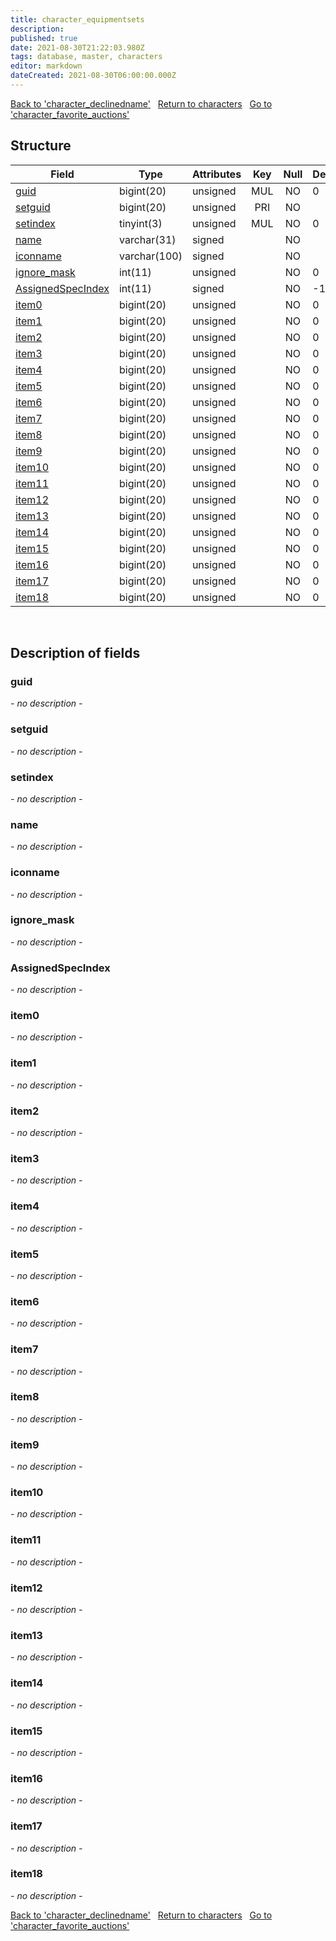 ```yaml
---
title: character_equipmentsets
description: 
published: true
date: 2021-08-30T21:22:03.980Z
tags: database, master, characters
editor: markdown
dateCreated: 2021-08-30T06:00:00.000Z
---
```


<a href="https://trinitycore.info/de/database/master/characters/character_declinedname" class="mt-5 v-btn v-btn--depressed v-btn--flat v-btn--outlined theme--light v-size--default darkblue--text text--lighten-3"><span class="v-btn__content"><i aria-hidden="true" class="v-icon notranslate v-icon--left mdi mdi-arrow-left theme--light"></i><span>Back to 'character_declinedname'</span></span></a>&nbsp;&nbsp;&nbsp;<a href="https://trinitycore.info/de/database/master/characters/home" class="mt-5 v-btn v-btn--depressed v-btn--flat v-btn--outlined theme--light v-size--default darkblue--text text--lighten-3"><span class="v-btn__content"><i aria-hidden="true" class="v-icon notranslate v-icon--left mdi mdi-home-outline theme--light"></i><span>Return to characters</span></span></a>&nbsp;&nbsp;&nbsp;<a href="https://trinitycore.info/de/database/master/characters/character_favorite_auctions" class="mt-5 v-btn v-btn--depressed v-btn--flat v-btn--outlined theme--light v-size--default darkblue--text text--lighten-3"><span class="v-btn__content"><span>Go to 'character_favorite_auctions'</span><i aria-hidden="true" class="v-icon notranslate v-icon--right mdi mdi-arrow-right theme--light"></i></span></a>

## Structure

| Field | Type | Attributes | Key | Null | Default | Extra | Comment |
| --- | --- | --- | :---: | :---: | --- | --- | --- |
| [guid](#guid) | bigint(20) | unsigned | MUL | NO | 0 |  |  |
| [setguid](#setguid) | bigint(20) | unsigned | PRI | NO |  | auto_increment |  |
| [setindex](#setindex) | tinyint(3) | unsigned | MUL | NO | 0 |  |  |
| [name](#name) | varchar(31) | signed |  | NO |  |  |  |
| [iconname](#iconname) | varchar(100) | signed |  | NO |  |  |  |
| [ignore_mask](#ignore_mask) | int(11) | unsigned |  | NO | 0 |  |  |
| [AssignedSpecIndex](#assignedspecindex) | int(11) | signed |  | NO | -1 |  |  |
| [item0](#item0) | bigint(20) | unsigned |  | NO | 0 |  |  |
| [item1](#item1) | bigint(20) | unsigned |  | NO | 0 |  |  |
| [item2](#item2) | bigint(20) | unsigned |  | NO | 0 |  |  |
| [item3](#item3) | bigint(20) | unsigned |  | NO | 0 |  |  |
| [item4](#item4) | bigint(20) | unsigned |  | NO | 0 |  |  |
| [item5](#item5) | bigint(20) | unsigned |  | NO | 0 |  |  |
| [item6](#item6) | bigint(20) | unsigned |  | NO | 0 |  |  |
| [item7](#item7) | bigint(20) | unsigned |  | NO | 0 |  |  |
| [item8](#item8) | bigint(20) | unsigned |  | NO | 0 |  |  |
| [item9](#item9) | bigint(20) | unsigned |  | NO | 0 |  |  |
| [item10](#item10) | bigint(20) | unsigned |  | NO | 0 |  |  |
| [item11](#item11) | bigint(20) | unsigned |  | NO | 0 |  |  |
| [item12](#item12) | bigint(20) | unsigned |  | NO | 0 |  |  |
| [item13](#item13) | bigint(20) | unsigned |  | NO | 0 |  |  |
| [item14](#item14) | bigint(20) | unsigned |  | NO | 0 |  |  |
| [item15](#item15) | bigint(20) | unsigned |  | NO | 0 |  |  |
| [item16](#item16) | bigint(20) | unsigned |  | NO | 0 |  |  |
| [item17](#item17) | bigint(20) | unsigned |  | NO | 0 |  |  |
| [item18](#item18) | bigint(20) | unsigned |  | NO | 0 |  |  |
&nbsp;
## Description of fields

### guid
*- no description -*
&nbsp;

### setguid
*- no description -*
&nbsp;

### setindex
*- no description -*
&nbsp;

### name
*- no description -*
&nbsp;

### iconname
*- no description -*
&nbsp;

### ignore_mask
*- no description -*
&nbsp;

### AssignedSpecIndex
*- no description -*
&nbsp;

### item0
*- no description -*
&nbsp;

### item1
*- no description -*
&nbsp;

### item2
*- no description -*
&nbsp;

### item3
*- no description -*
&nbsp;

### item4
*- no description -*
&nbsp;

### item5
*- no description -*
&nbsp;

### item6
*- no description -*
&nbsp;

### item7
*- no description -*
&nbsp;

### item8
*- no description -*
&nbsp;

### item9
*- no description -*
&nbsp;

### item10
*- no description -*
&nbsp;

### item11
*- no description -*
&nbsp;

### item12
*- no description -*
&nbsp;

### item13
*- no description -*
&nbsp;

### item14
*- no description -*
&nbsp;

### item15
*- no description -*
&nbsp;

### item16
*- no description -*
&nbsp;

### item17
*- no description -*
&nbsp;

### item18
*- no description -*
&nbsp;

<a href="https://trinitycore.info/de/database/master/characters/character_declinedname" class="mt-5 v-btn v-btn--depressed v-btn--flat v-btn--outlined theme--light v-size--default darkblue--text text--lighten-3"><span class="v-btn__content"><i aria-hidden="true" class="v-icon notranslate v-icon--left mdi mdi-arrow-left theme--light"></i><span>Back to 'character_declinedname'</span></span></a>&nbsp;&nbsp;&nbsp;<a href="https://trinitycore.info/de/database/master/characters/home" class="mt-5 v-btn v-btn--depressed v-btn--flat v-btn--outlined theme--light v-size--default darkblue--text text--lighten-3"><span class="v-btn__content"><i aria-hidden="true" class="v-icon notranslate v-icon--left mdi mdi-home-outline theme--light"></i><span>Return to characters</span></span></a>&nbsp;&nbsp;&nbsp;<a href="https://trinitycore.info/de/database/master/characters/character_favorite_auctions" class="mt-5 v-btn v-btn--depressed v-btn--flat v-btn--outlined theme--light v-size--default darkblue--text text--lighten-3"><span class="v-btn__content"><span>Go to 'character_favorite_auctions'</span><i aria-hidden="true" class="v-icon notranslate v-icon--right mdi mdi-arrow-right theme--light"></i></span></a>

